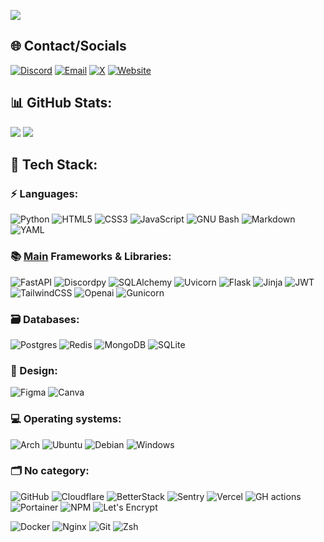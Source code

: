 [![](https://visitcount.itsvg.in/api?id=retrilzzy&icon=5&color=1)](https://github.com/RetrilzzY)

## 🌐 Contact/Socials

[![Discord](https://img.shields.io/badge/Discord-5865F2?style=for-the-badge&logo=discord&logoColor=white)](https://discord.com/users/613636431532785664)
[![Email](https://img.shields.io/badge/Email-D14836?style=for-the-badge&logo=gmail&logoColor=white)](mailto:i@rzx.ovh)
[![X](https://img.shields.io/badge/X-000000?style=for-the-badge&logo=x&logoColor=white)](https://x.com/retrilz)
[![Website](https://img.shields.io/badge/website-000000?style=for-the-badge&logo=About.me&logoColor=white)](https://rzx.ovh)


## 📊 GitHub Stats: 
![](https://github-readme-streak-stats.herokuapp.com/?user=retrilzzy&theme=transparent&hide_border=true)
![](https://github-readme-activity-graph.vercel.app/graph?username=retrilzzy&bg_color=ffffff00&color=006AFE&line=006AFE&point=005DDF&hide_border=true&hide_title=true&days=20)


## 📑 Tech Stack:


### ⚡ Languages:

![Python](https://img.shields.io/badge/python-3670A0?style=for-the-badge&logo=python&logoColor=ffdd54)
![HTML5](https://img.shields.io/badge/html5-E34F26.svg?style=for-the-badge&logo=html5&logoColor=white)
![CSS3](https://img.shields.io/badge/css3-1572B6.svg?style=for-the-badge&logo=css3&logoColor=white)
![JavaScript](https://img.shields.io/badge/javascript-323330.svg?style=for-the-badge&logo=javascript&logoColor=%23F7DF1E)
![GNU Bash](https://img.shields.io/badge/bash-4EAA25.svg?style=for-the-badge&logo=gnubash&logoColor=white)
![Markdown](https://img.shields.io/badge/markdown-000000.svg?style=for-the-badge&logo=markdown&logoColor=white)
![YAML](https://img.shields.io/badge/yaml-ffffff.svg?style=for-the-badge&logo=yaml&logoColor=151515)


### 📚 <ins>Main</ins> Frameworks & Libraries:

![FastAPI](https://img.shields.io/badge/FastAPI-005571?style=for-the-badge&logo=fastapi)
![Discordpy](https://custom-icon-badges.demolab.com/badge/Discord.py-323330?style=for-the-badge&logo=discord-py&logoColor=white)
![SQLAlchemy](https://img.shields.io/badge/SQLAlchemy-D71F00?style=for-the-badge&logo=sqlalchemy)
![Uvicorn](https://custom-icon-badges.demolab.com/badge/Uvicorn-41414d?style=for-the-badge&logo=uvicorn&logoColor=white)
![Flask](https://img.shields.io/badge/flask-000?style=for-the-badge&logo=flask&logoColor=white)
![Jinja](https://img.shields.io/badge/jinja2-white.svg?style=for-the-badge&logo=jinja&logoColor=black)
![JWT](https://img.shields.io/badge/JWT-grey?style=for-the-badge&logo=JSON%20web%20tokens)
![TailwindCSS](https://img.shields.io/badge/tailwindcss-38B2AC.svg?style=for-the-badge&logo=tailwind-css&logoColor=white)
![Openai](https://img.shields.io/badge/Openai-412991?style=for-the-badge&logo=openai)
![Gunicorn](https://img.shields.io/badge/gunicorn-%298729.svg?style=for-the-badge&logo=gunicorn&logoColor=white)


### 🗃️ Databases:

![Postgres](https://img.shields.io/badge/postgres-316192.svg?style=for-the-badge&logo=postgresql&logoColor=white)
![Redis](https://img.shields.io/badge/redis-FF4438.svg?style=for-the-badge&logo=redis&logoColor=white)
![MongoDB](https://img.shields.io/badge/MongoDB-4ea94b.svg?style=for-the-badge&logo=mongodb&logoColor=white)
![SQLite](https://img.shields.io/badge/sqlite-07405e.svg?style=for-the-badge&logo=sqlite&logoColor=white)


### 🎨 Design:

![Figma](https://img.shields.io/badge/figma-F24E1E.svg?style=for-the-badge&logo=figma&logoColor=white) 
![Canva](https://img.shields.io/badge/Canva-00C4CC.svg?style=for-the-badge&logo=Canva&logoColor=white) 


### 💻 Operating systems:

![Arch](https://img.shields.io/badge/Arch%20Linux-1793D1?logo=arch-linux&logoColor=black&style=for-the-badge)
![Ubuntu](https://img.shields.io/badge/Ubuntu-E95420?logo=ubuntu&logoColor=white&style=for-the-badge)
![Debian](https://img.shields.io/badge/Debian-A81D33?logo=debian&logoColor=white&style=for-the-badge)
![Windows](https://custom-icon-badges.demolab.com/badge/Windows-bfe0f5?logo=windows&logoColor=white&style=for-the-badge)


### 🗂️ No category:

![GitHub](https://img.shields.io/badge/github-121011.svg?style=for-the-badge&logo=github&logoColor=white)
![Cloudflare](https://img.shields.io/badge/Cloudflare-F38020?style=for-the-badge&logo=Cloudflare&logoColor=white)
![BetterStack](https://img.shields.io/badge/Better%20Stack-000000?style=for-the-badge&logo=betterstack&logoColor=white)
![Sentry](https://img.shields.io/badge/Sentry-362D59.svg?style=for-the-badge&logo=sentry&logoColor=white)
![Vercel](https://img.shields.io/badge/vercel-000000.svg?style=for-the-badge&logo=vercel&logoColor=white)
![GH actions](https://img.shields.io/badge/github%20actions-2088FF.svg?style=for-the-badge&logo=githubactions&logoColor=white)
![Portainer](https://img.shields.io/badge/portainer-13BEF9.svg?style=for-the-badge&logo=portainer&logoColor=white)
![NPM](https://img.shields.io/badge/nginx%20proxy%20manager-F15833.svg?style=for-the-badge&logo=nginxproxymanager&logoColor=white)
![Let's Encrypt](https://img.shields.io/badge/Let%27s%20Encrypt-003A70.svg?style=for-the-badge&logo=letsencrypt)

![Docker](https://img.shields.io/badge/docker-0db7ed.svg?style=for-the-badge&logo=docker&logoColor=white)
![Nginx](https://img.shields.io/badge/nginx-009639.svg?style=for-the-badge&logo=nginx&logoColor=white)
![Git](https://img.shields.io/badge/git-F05033.svg?style=for-the-badge&logo=git&logoColor=white)
![Zsh](https://img.shields.io/badge/zsh-F15A24.svg?style=for-the-badge&logo=zsh&logoColor=white)
